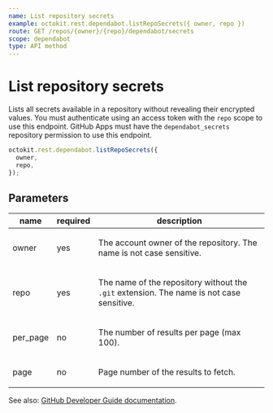 ```yaml
---
name: List repository secrets
example: octokit.rest.dependabot.listRepoSecrets({ owner, repo })
route: GET /repos/{owner}/{repo}/dependabot/secrets
scope: dependabot
type: API method
---
```


# List repository secrets

Lists all secrets available in a repository without revealing their encrypted values. You must authenticate using an access token with the `repo` scope to use this endpoint. GitHub Apps must have the `dependabot_secrets` repository permission to use this endpoint.

```js
octokit.rest.dependabot.listRepoSecrets({
  owner,
  repo,
});
```

## Parameters

<table>
  <thead>
    <tr>
      <th>name</th>
      <th>required</th>
      <th>description</th>
    </tr>
  </thead>
  <tbody>
    <tr><td>owner</td><td>yes</td><td>

The account owner of the repository. The name is not case sensitive.

</td></tr>
<tr><td>repo</td><td>yes</td><td>

The name of the repository without the `.git` extension. The name is not case sensitive.

</td></tr>
<tr><td>per_page</td><td>no</td><td>

The number of results per page (max 100).

</td></tr>
<tr><td>page</td><td>no</td><td>

Page number of the results to fetch.

</td></tr>
  </tbody>
</table>

See also: [GitHub Developer Guide documentation](https://docs.github.com/rest/reference/dependabot#list-repository-secrets).
